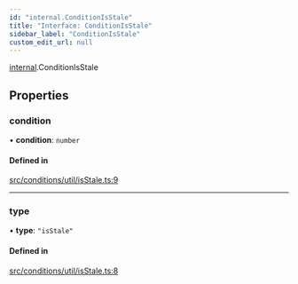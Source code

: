 ```yaml
---
id: "internal.ConditionIsStale"
title: "Interface: ConditionIsStale"
sidebar_label: "ConditionIsStale"
custom_edit_url: null
---
```


[internal](../modules/internal.md).ConditionIsStale

## Properties

### condition

• **condition**: `number`

#### Defined in

[src/conditions/util/isStale.ts:9](https://github.com/Resnovas/smartcloud/blob/b9e22a9/src/conditions/util/isStale.ts#L9)

___

### type

• **type**: ``"isStale"``

#### Defined in

[src/conditions/util/isStale.ts:8](https://github.com/Resnovas/smartcloud/blob/b9e22a9/src/conditions/util/isStale.ts#L8)
